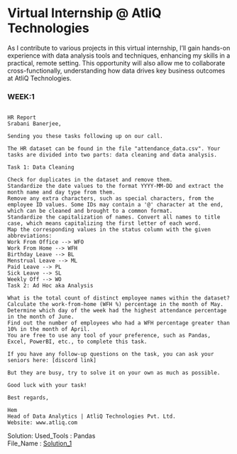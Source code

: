 # Virtual Internship @ AtliQ Technologies
 
As I contribute to various projects in this virtual internship, I’ll gain hands-on experience with data analysis tools and techniques, enhancing my skills in a practical, remote setting. This opportunity will also allow me to collaborate cross-functionally, understanding how data drives key business outcomes at AtliQ Technologies.
### WEEK:1 

```

HR Report
Srabani Banerjee,

Sending you these tasks following up on our call.

The HR dataset can be found in the file "attendance_data.csv". Your tasks are divided into two parts: data cleaning and data analysis.

Task 1: Data Cleaning

Check for duplicates in the dataset and remove them.
Standardize the date values to the format YYYY-MM-DD and extract the month name and day type from them.
Remove any extra characters, such as special characters, from the employee ID values. Some IDs may contain a '@' character at the end, which can be cleaned and brought to a common format.
Standardize the capitalization of names. Convert all names to title case, which means capitalizing the first letter of each word.
Map the corresponding values in the status column with the given abbreviations:
Work From Office --> WFO
Work From Home --> WFH
Birthday Leave --> BL
Menstrual Leave --> ML
Paid Leave --> PL
Sick Leave --> SL
Weekly Off --> WO
Task 2: Ad Hoc aka Analysis

What is the total count of distinct employee names within the dataset?
Calculate the work-from-home (WFH %) percentage in the month of May.
Determine which day of the week had the highest attendance percentage in the month of June.
Find out the number of employees who had a WFH percentage greater than 10% in the month of April.
You are free to use any tool of your preference, such as Pandas, Excel, PowerBI, etc., to complete this task.

If you have any follow-up questions on the task, you can ask your seniors here: [discord link]

But they are busy, try to solve it on your own as much as possible.

Good luck with your task!

Best regards,

Hem
Head of Data Analytics | AtliQ Technologies Pvt. Ltd.
Website: www.atliq.com
```
Solution:
Used_Tools : Pandas  
File_Name : [Solution_1](https://github.com/Srabani13/Virtual_Internship/blob/main/VI_Task1_Soln.ipynb)
